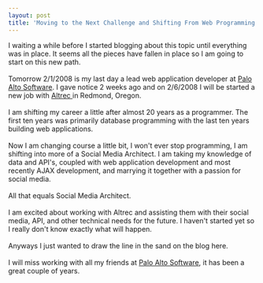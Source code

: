 ```yaml
---
layout: post
title: 'Moving to the Next Challenge and Shifting From Web Programming'
---
```

I waiting a while before I started blogging about this topic until everything was in place.  It seems all the pieces have fallen in place so I am going to start on this new path.<br /><br />Tomorrow 2/1/2008 is my last day a lead web application developer at <a href="http://www.paloalto.com">Palo Alto Software</a>.  I gave notice 2 weeks ago and on 2/6/2008 I will be started a new job with <a href="http://www.altrec.com/">Altrec </a>in Redmond, Oregon.<br /><br />I am shifting my career a little after almost 20 years as a programmer.  The first ten years was primarily database programming with the last ten years building web applications. <br /><br />Now I am changing course a little bit, I won't ever stop programming, I am shifting into more of a Social Media Architect.  I am taking my knowledge of data and API's, coupled with web application development and most recently AJAX development, and marrying it together with a passion for social media. <br /><br />All that equals Social Media Architect.<br /><br />I am excited about working with Altrec and assisting them with their social media, API, and other technical needs for the future.  I haven't started yet so I really don't know exactly what will happen.<br /><br />Anyways I just wanted to draw the line in the sand on the blog here. <br /><br />I will miss working with all my friends at <a href="http://www.paloalto.com">Palo Alto Software</a>, it has been a great couple of years.